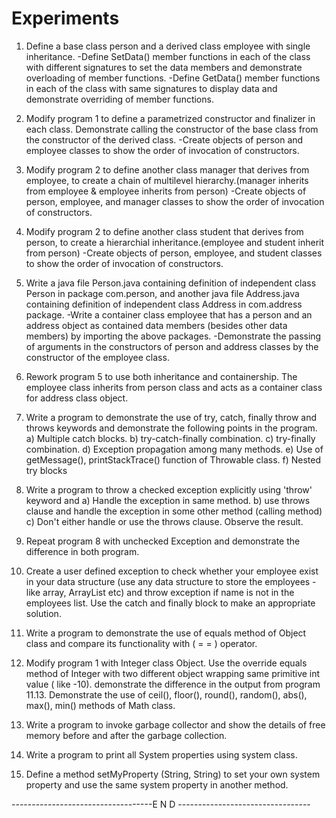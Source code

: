 # Experiments


1. Define a base class person and a derived class employee with single inheritance.
-Define SetData() member functions in each of the class with different
signatures to set the data members and demonstrate overloading of member
functions.
-Define GetData() member functions in each of the class with same signatures
to display data and demonstrate overriding of member functions.

2. Modify program 1 to define a parametrized constructor and finalizer in each
class. Demonstrate calling the constructor of the base class from the constructor
of the derived class.
-Create objects of person and employee classes to show the order of
invocation of constructors.

3. Modify program 2 to define another class manager that derives from employee, to
create a chain of multilevel hierarchy.(manager inherits from employee & employee
inherits from person)
-Create objects of person, employee, and manager classes to show the order of
invocation of constructors.

4. Modify program 2 to define another class student that derives from person, to
create a hierarchial inheritance.(employee and student inherit from person)
-Create objects of person, employee, and student classes to show the order of
invocation of constructors.

5. Write a java file Person.java containing definition of independent class Person
in package com.person, and another java file Address.java containing definition of
independent class Address in com.address package.
-Write a container class employee that has a person and an address object as
contained data members (besides other data members) by importing the above
packages.
-Demonstrate the passing of arguments in the constructors of person and
address classes by the constructor of the employee class.

6. Rework program 5 to use both inheritance and containership. The employee class
inherits from person class and acts as a container class for address class object.

7. Write a program to demonstrate the use of try, catch, finally throw and throws
keywords and demonstrate the following points in the program.
a) Multiple catch blocks.
b) try-catch-finally combination.
c) try-finally combination.
d) Exception propagation among many methods.
e) Use of getMessage(), printStackTrace() function of Throwable class.
f) Nested try blocks


8. Write a program to throw a checked exception explicitly using 'throw' keyword
and
a) Handle the exception in same method.
b) use throws clause and handle the exception in some other method
(calling method)
c) Don't either handle or use the throws clause. Observe the result.

9. Repeat program 8 with unchecked Exception and demonstrate the difference in both
program.

10. Create a user defined exception to check whether your employee exist in your
data structure (use any data structure to store the employees -like array,
ArrayList etc) and throw exception if name is not in the employees list. Use the
catch and finally block to make an appropriate solution.

11. Write a program to demonstrate the use of equals method of Object class and
compare its functionality with ( = = ) operator.

12. Modify program 1 with Integer class Object. Use the override equals method of
Integer with two different object wrapping same primitive int value
( like -10). demonstrate the difference in the output from program 11.13. Demonstrate the use of ceil(), floor(), round(), random(), abs(), max(), min()
methods of Math class.

14. Write a program to invoke garbage collector and show the details of free memory
before and after the garbage collection.

15. Write a program to print all System properties using system class.

16. Define a method setMyProperty (String, String) to set your own system property
and use the same system property in another method.

-----------------------------------E N D ---------------------------------
